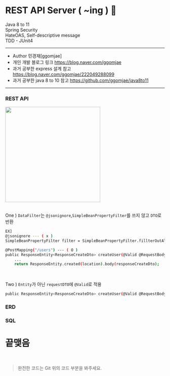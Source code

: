 REST API Server  ( ~ing ) 🐻
============ 
Java 8 to 11 <br>
Spring Security <br>
HateOAS, Self-descriptive message<br>
TDD - JUnit4<br>

-------
* Author 민경재[ggomjae] <br>
* 개인 개발 블로그 링크 <https://blog.naver.com/ggomjae> <br>
* 과거 공부한 express 설계 참고 <https://blog.naver.com/ggomjae/222049288099> <br>
* 과거 공부한 java 8 to 10 참고 <https://github.com/ggomjae/java8to11> <br>
-------
### REST API
<div>
    <img height="300" src = "https://user-images.githubusercontent.com/43604493/100547555-b0fafd00-32aa-11eb-9e05-6feb9ac9e67b.JPG">
</div>

<br>

One ) ```DataFilter```는 ```@jsonignore```,```SimpleBeanPropertyFilter```를 쓰지 않고 ```DTO```로 반환

```bash
EX] 
@jsonignore --- ( x )
SimpleBeanPropertyFilter filter = SimpleBeanPropertyFilter.fillterOutAllExcept --- ( x )

@PostMapping("/users") --- ( O )
public ResponseEntity<ResponseCreateDto> createUser(@Valid @RequestBody RequestCreateDto requestCreateDto)
    ...
    return ResponseEntity.created(location).body(responseCreateDto);
```

<br>

Two ) ```Entity```가 아닌 ```requestDTO```에 ```@Valid```로 적용
```bash
public ResponseEntity<ResponseCreateDto> createUser(@Valid @RequestBody RequestCreateDto requestCreateDto)
```

### ERD

### SQL

# 끝맺음
<br>

> 완전한 코드는 Git 위의 코드 부분을 봐주세요. <br>
